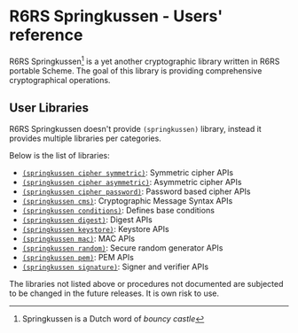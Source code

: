 R6RS Springkussen - Users' reference
====================================

R6RS Springkussen[^1] is a yet another cryptographic library written in
R6RS portable Scheme. The goal of this library is providing comprehensive
cryptographical operations.

[^1]: Springkussen is a Dutch word of _bouncy castle_

User Libraries
--------------

R6RS Springkussen doesn't provide `(springkussen)` library, instead it
provides multiple libraries per categories.

Below is the list of libraries:

- [`(springkussen cipher symmetric)`](./symmetric.md): Symmetric cipher APIs
- [`(springkussen cipher asymmetric)`](./asymmetric.md): Asymmetric cipher APIs
- [`(springkussen cipher password)`](./password.md): Password based cipher APIs
- [`(springkussen cms)`](./cms.md): Cryptographic Message Syntax APIs
- [`(springkussen conditions)`](./conditions.md): Defines base conditions
- [`(springkussen digest)`](./digest.md): Digest APIs
- [`(springkussen keystore)`](./keystore.md): Keystore APIs
- [`(springkussen mac)`](./mac.md): MAC APIs
- [`(springkussen random)`](./random.md): Secure random generator APIs
- [`(springkussen pem)`](./pem.md): PEM APIs
- [`(springkussen signature)`](./signature.md): Signer and verifier APIs

The libraries not listed above or procedures not documented are subjected
to be changed in the future releases. It is own risk to use.
